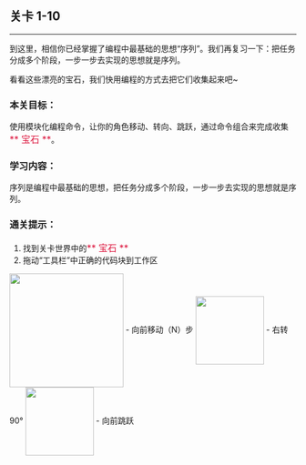 ## 关卡 1-10

------
到这里，相信你已经掌握了编程中最基础的思想“序列”。我们再复习一下：把任务分成多个阶段，一步一步去实现的思想就是序列。

看看这些漂亮的宝石，我们快用编程的方式去把它们收集起来吧~

### 本关目标：
使用模块化编程命令，让你的角色移动、转向、跳跃，通过命令组合来完成收集<font color=#DC143C size=3>** 宝石 **</font>。

### 学习内容：
序列是编程中最基础的思想，把任务分成多个阶段，一步一步去实现的思想就是序列。

### 通关提示：
1. 找到关卡世界中的<font color=#DC143C size=3>** 宝石 **</font>
2. 拖动“工具栏”中正确的代码块到工作区
 
<img src="./scene/image/move_forward.png" width = "200" alt="" align=center />
 - 向前移动（N）步

<img src="./scene/image/turn_right.png" width = "120" alt="" align=center />
 - 右转90°
 
<img src="./scene/image/jump_forward.png" width = "120" alt="" align=center />
 - 向前跳跃
